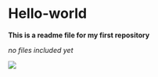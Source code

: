 # Hello-world

**This is a readme file for my first repository**

*no files included yet*

![](https://upload.wikimedia.org/wikipedia/commons/thumb/9/91/Octicons-mark-github.svg/600px-Octicons-mark-github.svg.png)
